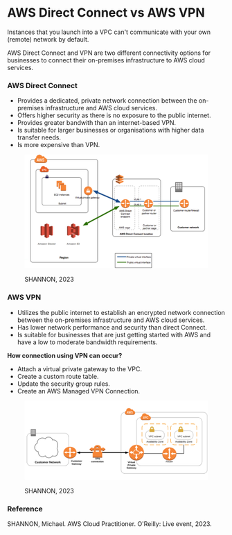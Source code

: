 # AWS Direct Connect vs AWS VPN

Instances that you launch into a VPC can't communicate with your own (remote) network by default.

AWS Direct Connect and VPN are two different connectivity options for businesses to connect their on-premises infrastructure to AWS cloud services.&#x20;



### AWS Direct Connect

* Provides a dedicated, private network connection between the on-premises infrastructure and AWS cloud services.
* Offers higher security as there is no exposure to the public internet.
* Provides greater bandwith than an internet-based VPN.
* Is suitable for larger businesses or organisations with higher data transfer needs.
* Is more expensive than VPN.

<figure><img src=".gitbook/assets/image (1) (1) (1) (1) (1) (1) (1) (1) (1) (1) (1).png" alt=""><figcaption><p>SHANNON, 2023</p></figcaption></figure>

### AWS VPN

* Utilizes the public internet to establish an encrypted network connection between the on-premises infrastructure and AWS cloud services.
* Has lower network performance and security than direct Connect.
* Is suitable for businesses that are just getting started with AWS and have a low to moderate bandwidth requirements.



**How connection using VPN can occur?**&#x20;

* Attach a virtual private gateway to the VPC.
* Create a custom route table.
* Update the security group rules.
* Create an AWS Managed VPN Connection.

<figure><img src=".gitbook/assets/image (11) (1) (1) (1) (1).png" alt=""><figcaption><p>SHANNON, 2023</p></figcaption></figure>





### Reference

SHANNON, Michael. AWS Cloud Practitioner. O'Reilly: Live event, 2023.
